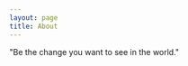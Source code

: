 ```yaml
---
layout: page
title: About
---
```


<p class="message">
  "Be the change you want to see in the world."
</p>
